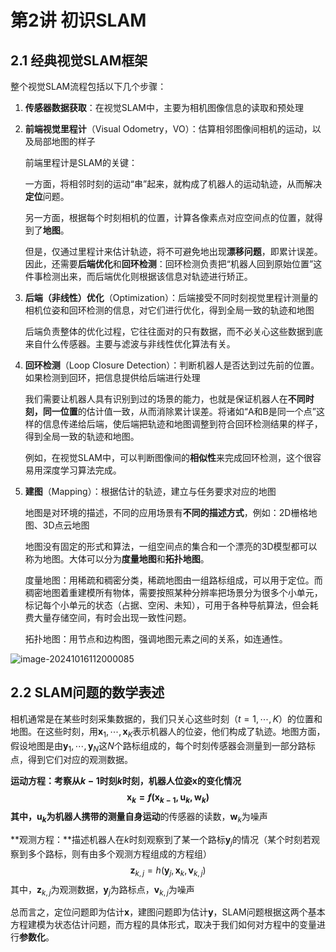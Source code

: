 # 第2讲 初识SLAM

## 2.1 经典视觉SLAM框架

整个视觉SLAM流程包括以下几个步骤：

1. **传感器数据获取**：在视觉SLAM中，主要为相机图像信息的读取和预处理

2. **前端视觉里程计**（Visual Odometry，VO）：估算相邻图像间相机的运动，以及局部地图的样子

   前端里程计是SLAM的关键：

   一方面，将相邻时刻的运动“串”起来，就构成了机器人的运动轨迹，从而解决**定位**问题。

   另一方面，根据每个时刻相机的位置，计算各像素点对应空间点的位置，就得到了**地图**。

   但是，仅通过里程计来估计轨迹，将不可避免地出现**漂移问题**，即累计误差。因此，还需要**后端优化**和**回环检测**：回环检测负责把“机器人回到原始位置”这件事检测出来，而后端优化则根据该信息对轨迹进行矫正。

3. **后端（非线性）优化**（Optimization）：后端接受不同时刻视觉里程计测量的相机位姿和回环检测的信息，对它们进行优化，得到全局一致的轨迹和地图

   后端负责整体的优化过程，它往往面对的只有数据，而不必关心这些数据到底来自什么传感器。主要与滤波与非线性优化算法有关。

4. **回环检测**（Loop Closure Detection）：判断机器人是否达到过先前的位置。如果检测到回环，把信息提供给后端进行处理

   我们需要让机器人具有识别到过的场景的能力，也就是保证机器人在**不同时刻，同一位置**的估计值一致，从而消除累计误差。将诸如“A和B是同一个点”这样的信息传递给后端，使后端把轨迹和地图调整到符合回环检测结果的样子，得到全局一致的轨迹和地图。

   例如，在视觉SLAM中，可以判断图像间的**相似性**来完成回环检测，这个很容易用深度学习算法完成。

5. **建图**（Mapping）：根据估计的轨迹，建立与任务要求对应的地图

   地图是对环境的描述，不同的应用场景有**不同的描述方式**，例如：2D栅格地图、3D点云地图

   地图没有固定的形式和算法，一组空间点的集合和一个漂亮的3D模型都可以称为地图。大体可以分为**度量地图**和**拓扑地图**。

   度量地图：用稀疏和稠密分类，稀疏地图由一组路标组成，可以用于定位。而稠密地图着重建模所有物体，需要按照某种分辨率把场景分为很多个小单元，标记每个小单元的状态（占据、空闲、未知），可用于各种导航算法，但会耗费大量存储空间，有时会出现一致性问题。

   拓扑地图：用节点和边构图，强调地图元素之间的关系，如连通性。

![image-20241016112000085](C:\Users\48423\AppData\Roaming\Typora\typora-user-images\image-20241016112000085.png)

## 2.2 SLAM问题的数学表述

相机通常是在某些时刻采集数据的，我们只关心这些时刻（$t = 1, \cdots, K$）的位置和地图。在这些时刻，用$\boldsymbol{x}_1, \cdots, \boldsymbol{x}_K$表示机器人的位姿，他们构成了轨迹。地图方面，假设地图是由$\boldsymbol{y}_1, \cdots, \boldsymbol{y}_N$这$N$个路标组成的，每个时刻传感器会测量到一部分路标点，得到它们对应的观测数据。

**运动方程：**考察从$k-1$时刻$k$时刻，机器人位姿$\boldsymbol{x}$的变化情况
$$
\boldsymbol{x}_k = f(\boldsymbol{x}_{k - 1}, \boldsymbol{u}_k, \boldsymbol{w}_k)
$$
其中，$\boldsymbol{u}_k$为机器人携带的**测量自身运动**的传感器的读数，$\boldsymbol{w}_k$为噪声

**观测方程：**描述机器人在$k$时刻观察到了某一个路标$\boldsymbol{y}_j$的情况（某个时刻若观察到多个路标，则有由多个观测方程组成的方程组）
$$
\boldsymbol{z}_{k,j} = h(\boldsymbol{y}_j,\boldsymbol{x}_k,\boldsymbol{v}_{k, j})
$$
其中，$\boldsymbol{z}_{k, j}$为观测数据，$\boldsymbol{y}_j$为路标点，$\boldsymbol{v}_{k,j}$为噪声

总而言之，定位问题即为估计$\boldsymbol{x}$，建图问题即为估计$\boldsymbol{y}$，SLAM问题根据这两个基本方程建模为状态估计问题，而方程的具体形式，取决于我们如何对方程中的变量进行**参数化**。
